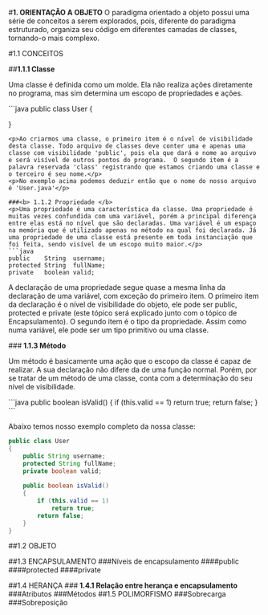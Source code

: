 


#<b>1. ORIENTAÇÃO A OBJETO</b>
O paradigma orientado a objeto possui uma série de conceitos a serem explorados, pois, diferente do paradigma estruturado, organiza seu código em diferentes camadas de classes, tornando-o mais complexo.

#1.1 CONCEITOS

##<b>1.1.1 Classe</b>
<p>Uma classe é definida como um molde. Ela não realiza ações diretamente no programa, mas sim determina um escopo de propriedades e ações.</p>
```java
public class User
{

}
```
<p>Ao criarmos uma classe, o primeiro item é o nível de visibilidade desta classe. Todo arquivo de classes deve conter uma e apenas uma classe com visibilidade 'public', pois ela que dará o nome ao arquivo e será visível de outros pontos do programa.  O segundo item é a palavra reservada 'class' registrando que estamos criando uma classe e o terceiro é seu nome.</p>
<p>No exemplo acima podemos deduzir então que o nome do nosso arquivo é 'User.java'</p>

###<b> 1.1.2 Propriedade </b>
<p>Uma propriedade é uma característica da classe. Uma propriedade é muitas vezes confundida com uma variável, porém a principal diferença entre elas está no nível que são declaradas. Uma variável é um espaço na memória que é utilizado apenas no método na qual foi declarada. Já uma propriedade de uma classe está presente em toda instanciação que foi feita, sendo visível de um escopo muito maior.</p>
```java
public    String  username;
protected String  fullName;
private   boolean valid;
```
A declaração de uma propriedade segue quase a mesma linha da declaração de uma variável, com exceção do primeiro item.
O primeiro item da declaração é o nível de visibilidade do objeto, ele pode ser public, protected e private (este tópico será explicado junto com o tópico de Encapsulamento).
O segundo item é o tipo da propriedade. Assim como numa variável, ele pode ser um tipo primitivo ou uma classe.

###<b> 1.1.3 Método</b>
<p> Um método é basicamente uma ação que o escopo da classe é capaz de realizar. A sua declaração não difere da de uma função normal. Porém, por se tratar de um método de uma classe, conta com a determinação do seu nível de visibilidade.</p>
```java
public boolean isValid()
{
	if (this.valid == 1)
		return true;
	return false;
}
```

Abaixo temos nosso exemplo completo da nossa classe:
```java
public class User
{
	public String username;
	protected String fullName;
	private boolean valid;
	
	public boolean isValid()
	{
		if (this.valid == 1)
			return true;
		return false;
	}
}
```

##1.2 OBJETO

##1.3 ENCAPSULAMENTO
###Níveis de encapsulamento
####public
####protected
####private

##1.4 HERANÇA
###<b> 1.4.1 Relação entre herança e encapsulamento </b>
###Atributos
###Métodos
##1.5 POLIMORFISMO
###Sobrecarga
###Sobreposição

